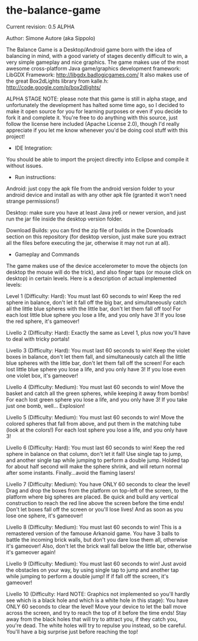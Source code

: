 the-balance-game
================

Current revision: 0.5 ALPHA

Author: Simone Autore (aka Sippolo)

The Balance Game is a Desktop/Android game born with the idea of balancing in mind, with a good variety of stages decently difficult to win, a very simple gameplay and nice graphics.
The game makes use of the most awesome cross-platform Java game/graphics development framework: LibGDX Framework: http://libgdx.badlogicgames.com/
It also makes use of the great Box2dLights library from kalle.h: http://code.google.com/p/box2dlights/


ALPHA STAGE NOTE: please note that this game is still in alpha stage, and unfortunately the development has halted some time ago, so I decided to make it open source for you for learning purposes or even if you decide to fork it and complete it. You're free to do anything with this source, just follow the license here included (Apache License 2.0), though I'd really appreciate if you let me know whenever you'd be doing cool stuff with this project!


- IDE Integration:

You should be able to import the project directly into Eclipse and compile it without issues.


- Run instructions:

Android: just copy the apk file from the android version folder to your android device and install as with any other apk file (granted it won't need strange permissions!)

Desktop: make sure you have at least Java jre6 or newer version, and just run the jar file inside the desktop version folder.

Download Builds: you can find the zip file of builds in the Downloads section on this repository (for desktop version, just make sure you extract all the files before executing the jar, otherwise it may not run at all).


- Gameplay and Commands

The game makes use of the device accelerometer to move the objects (on desktop the mouse will do the trick), and also finger taps (or mouse click on desktop) in certain levels.
Here is a description of actual implemented levels:

Level 1 (Difficulty: Hard): 
	You must last 60 seconds to win!
	Keep the red sphere in balance, don't let it fall off the big bar, and simultaneously catch all the little blue spheres
	with the little bar, don't let them fall off too!
	For each lost little blue sphere you lose a life, and you only have 3!
	If you lose the red sphere, it's gameover!
	
Livello 2 (Difficulty: Hard):
	Exactly the same as Level 1, plus now you'll have to deal with tricky portals!
	
Livello 3 (Difficulty: Hard):
	You must last 60 seconds to win!
	Keep the violet boxes in balance, don't let them fall, and simultaneously catch all the little blue spheres
	with the little bar, don't let them fall off the screen!
	For each lost little blue sphere you lose a life, and you only have 3!
	If you lose even one violet box, it's gameover!
	
Livello 4 (Difficulty: Medium):
	You must last 60 seconds to win!
	Move the basket and catch all the green spheres, while keeping it away from bombs!
	For each lost green sphere you lose a life, and you only have 3!
	If you take just one bomb, well... Explosion!
	
Livello 5 (Difficulty: Medium):
	You must last 60 seconds to win!
	Move the colored spheres that fall from above, and put them in the matching tube (look at the colors!)
	For each lost sphere you lose a life, and you only have 3!

Livello 6 (Difficulty: Hard):
	You must last 60 seconds to win!
	Keep the red sphere in balance on that column, don't let it fall!
	Use single tap to jump, and another single tap while jumping to perform a double jump.
	Holded tap for about half second will make the sphere shrink, and will return normal after some instants.
	Finally...avoid the flaming lasers!
	
Livello 7 (Difficulty: Medium):
	You have ONLY 60 seconds to clear the level!
	Drag and drop the boxes from the platform on top-left of the screen, to the platform where big spheres are placed.
	Be quick and build any vertical construction to reach the red line above the screen before the time ends!
	Don't let boxes fall off the screen or you'll lose lives!
	And as soon as you lose one sphere, it's gameover!
	
Livello 8 (Difficulty: Medium):
	You must last 60 seconds to win!
	This is a remastered version of the famouse Arkanoid game.
	You have 3 balls to battle the incoming brick walls, but don't you dare lose them all, otherwise it's gameover!
	Also, don't let the brick wall fall below the little bar, otherwise it's gameover again!
	
Livello 9 (Difficulty: Medium):
	You must last 60 seconds to win!
	Just avoid the obstacles on your way, by using single tap to jump and another tap while jumping to perform a double jump!
	If if fall off the screen, it's gameover!
	
Livello 10 (Difficulty: Hard   NOTE: Graphics not implemented so you'll hardly see which is a black hole and which is a white hole in this stage):
	You have ONLY 60 seconds to clear the level!
	Move your device to let the ball move across the screen, and try to reach the top of it before the time ends!
	Stay away from the black holes that will try to attract you, if they catch you, you're dead.
	The white holes will try to repulse you instead, so be careful.
	You'll have a big surprise just before reaching the top!